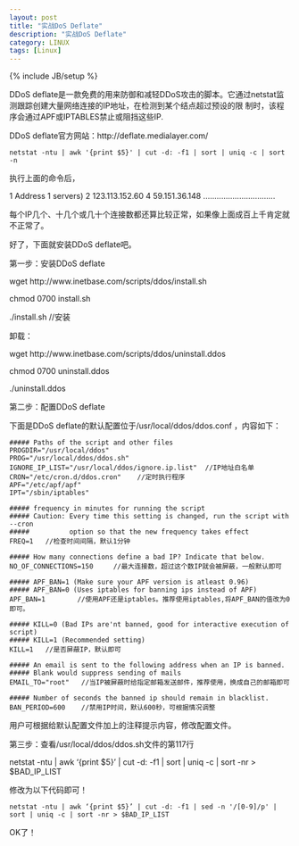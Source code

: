 ```yaml
---
layout: post
title: "实战DoS Deflate"
description: "实战DoS Deflate"
category: LINUX
tags: [Linux]
---
```

{% include JB/setup %}

<p>DDoS deflate是一款免费的用来防御和减轻DDoS攻击的脚本。它通过netstat监测跟踪创建大量网络连接的IP地址，在检测到某个结点超过预设的限 制时，该程序会通过APF或IPTABLES禁止或阻挡这些IP.</p>
<p>DDoS deflate官方网站：http://deflate.medialayer.com/</p>

    netstat -ntu | awk '{print $5}' | cut -d: -f1 | sort | uniq -c | sort -n

<p>执行上面的命令后，</p>
    1 Address
    1 servers)
    2 123.113.152.60
    4 59.151.36.148
    ................................
<p>每个IP几个、十几个或几十个连接数都还算比较正常，如果像上面成百上千肯定就不正常了。</p>


<p>好了，下面就安装DDoS deflate吧。</p>

<p>第一步：安装DDoS deflate</p>
<p>wget http://www.inetbase.com/scripts/ddos/install.sh</p>
<p>chmod 0700 install.sh</p>
<p>./install.sh    //安装</p>
<p>卸载：</p>
<p>wget http://www.inetbase.com/scripts/ddos/uninstall.ddos</p>
<p>chmod 0700 uninstall.ddos</p>
<p>./uninstall.ddos</p>

<p>第二步：配置DDoS deflate</p>
<p>下面是DDoS deflate的默认配置位于/usr/local/ddos/ddos.conf ，内容如下：</p>

    ##### Paths of the script and other files
    PROGDIR="/usr/local/ddos"
    PROG="/usr/local/ddos/ddos.sh"
    IGNORE_IP_LIST="/usr/local/ddos/ignore.ip.list"  //IP地址白名单
    CRON="/etc/cron.d/ddos.cron"    //定时执行程序
    APF="/etc/apf/apf"
    IPT="/sbin/iptables"

    ##### frequency in minutes for running the script
    ##### Caution: Every time this setting is changed, run the script with --cron
    #####          option so that the new frequency takes effect
    FREQ=1   //检查时间间隔，默认1分钟

    ##### How many connections define a bad IP? Indicate that below.
    NO_OF_CONNECTIONS=150     //最大连接数，超过这个数IP就会被屏蔽，一般默认即可

    ##### APF_BAN=1 (Make sure your APF version is atleast 0.96)
    ##### APF_BAN=0 (Uses iptables for banning ips instead of APF)
    APF_BAN=1        //使用APF还是iptables。推荐使用iptables,将APF_BAN的值改为0即可。

    ##### KILL=0 (Bad IPs are'nt banned, good for interactive execution of script)
    ##### KILL=1 (Recommended setting)
    KILL=1   //是否屏蔽IP，默认即可

    ##### An email is sent to the following address when an IP is banned.
    ##### Blank would suppress sending of mails
    EMAIL_TO="root"   //当IP被屏蔽时给指定邮箱发送邮件，推荐使用，换成自己的邮箱即可

    ##### Number of seconds the banned ip should remain in blacklist.
    BAN_PERIOD=600    //禁用IP时间，默认600秒，可根据情况调整

<p>用户可根据给默认配置文件加上的注释提示内容，修改配置文件。</p>

<p>第三步：查看/usr/local/ddos/ddos.sh文件的第117行</p>
    netstat -ntu | awk ‘{print $5}’ | cut -d: -f1 | sort | uniq -c | sort -nr > $BAD_IP_LIST

<p>修改为以下代码即可！</p>

    netstat -ntu | awk ‘{print $5}’ | cut -d: -f1 | sed -n '/[0-9]/p' | sort | uniq -c | sort -nr > $BAD_IP_LIST



<p>OK了！</p>